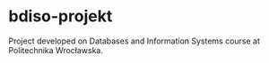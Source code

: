 # bdiso-projekt
Project developed on Databases and Information Systems course at Politechnika Wrocławska.
